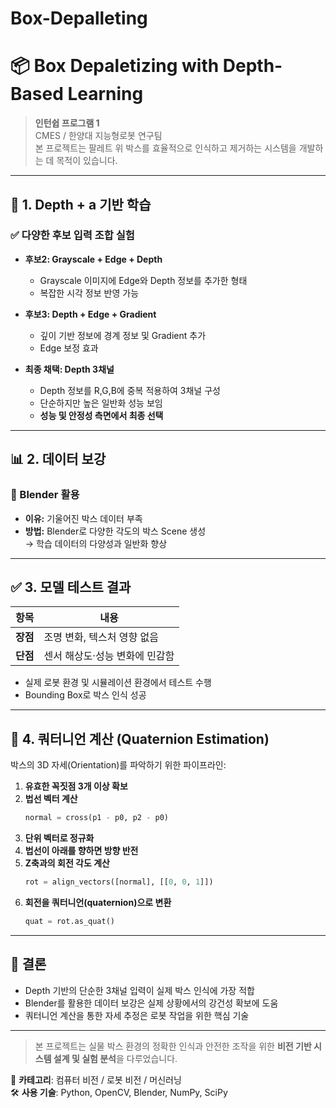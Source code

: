 # Box-Depalleting
# 📦 Box Depaletizing with Depth-Based Learning

> **인턴쉽 프로그램 1**  
> CMES / 한양대 지능형로봇 연구팀  
> 본 프로젝트는 팔레트 위 박스를 효율적으로 인식하고 제거하는 시스템을 개발하는 데 목적이 있습니다.

---

## 🧠 1. Depth + a 기반 학습

### ✅ 다양한 후보 입력 조합 실험
- **후보2: Grayscale + Edge + Depth**
  - Grayscale 이미지에 Edge와 Depth 정보를 추가한 형태
  - 복잡한 시각 정보 반영 가능

- **후보3: Depth + Edge + Gradient**
  - 깊이 기반 정보에 경계 정보 및 Gradient 추가
  - Edge 보정 효과

- **최종 채택: Depth 3채널**
  - Depth 정보를 R,G,B에 중복 적용하여 3채널 구성
  - 단순하지만 높은 일반화 성능 보임  
  - **성능 및 안정성 측면에서 최종 선택**

---

## 📊 2. 데이터 보강

### 🎨 Blender 활용
- **이유:** 기울어진 박스 데이터 부족
- **방법:** Blender로 다양한 각도의 박스 Scene 생성  
→ 학습 데이터의 다양성과 일반화 향상

---

## ✅ 3. 모델 테스트 결과

| 항목 | 내용 |
|------|------|
| **장점** | 조명 변화, 텍스처 영향 없음 |
| **단점** | 센서 해상도·성능 변화에 민감함 |

- 실제 로봇 환경 및 시뮬레이션 환경에서 테스트 수행
- Bounding Box로 박스 인식 성공

---

## 🔁 4. 쿼터니언 계산 (Quaternion Estimation)

박스의 3D 자세(Orientation)를 파악하기 위한 파이프라인:

1. **유효한 꼭짓점 3개 이상 확보**
2. **법선 벡터 계산**
   ```python
   normal = cross(p1 - p0, p2 - p0)
   ```
3. **단위 벡터로 정규화**
4. **법선이 아래를 향하면 방향 반전**
5. **Z축과의 회전 각도 계산**
   ```python
   rot = align_vectors([normal], [[0, 0, 1]])
   ```
6. **회전을 쿼터니언(quaternion)으로 변환**
   ```python
   quat = rot.as_quat()
   ```

---

## 📌 결론

- Depth 기반의 단순한 3채널 입력이 실제 박스 인식에 가장 적합
- Blender를 활용한 데이터 보강은 실제 상황에서의 강건성 확보에 도움
- 쿼터니언 계산을 통한 자세 추정은 로봇 작업을 위한 핵심 기술

---

> 본 프로젝트는 실물 박스 환경의 정확한 인식과 안전한 조작을 위한 **비전 기반 시스템 설계 및 실험 분석**을 다루었습니다.  

📁 **카테고리**: 컴퓨터 비전 / 로봇 비전 / 머신러닝  
🛠 **사용 기술**: Python, OpenCV, Blender, NumPy, SciPy
